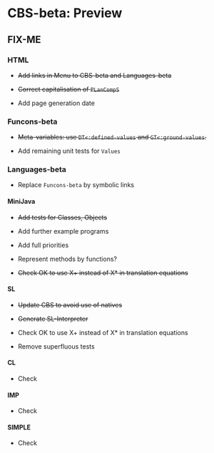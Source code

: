 CBS-beta: Preview
=================

FIX-ME
------

### HTML

- ~~Add links in Menu to CBS-beta and Languages-beta~~

- ~~Correct capitalisation of `PLanCompS`~~

- Add page generation date

### Funcons-beta

- ~~Meta-variables: use `DT<:defined-values` and `GT<:ground-values`.~~

- Add remaining unit tests for `Values`

### Languages-beta

- Replace `Funcons-beta` by symbolic links

#### MiniJava

- ~~Add tests for Classes, Objects~~

- Add further example programs

- Add full priorities

- Represent methods by functions?

- ~~Check OK to use X+ instead of X* in translation equations~~

#### SL

- ~~Update CBS to avoid use of natives~~

- ~~Generate SL-Interpreter~~

- Check OK to use X+ instead of X* in translation equations

- Remove superfluous tests

#### CL

- Check

#### IMP

- Check

#### SIMPLE

- Check
